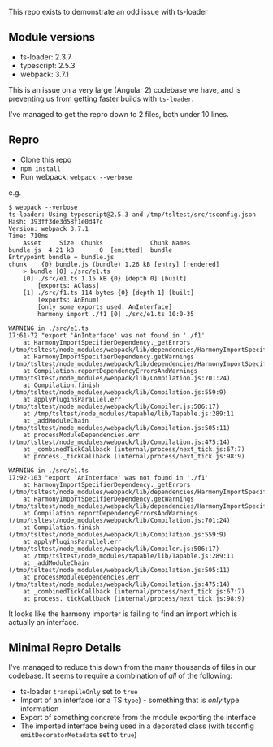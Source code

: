 This repo exists to demonstrate an odd issue with ts-loader

## Module versions

* ts-loader: 2.3.7
* typescript: 2.5.3
* webpack: 3.7.1

This is an issue on a very large (Angular 2) codebase we have, and is preventing us from getting faster builds with `ts-loader`.

I've managed to get the repro down to 2 files, both under 10 lines.

## Repro
* Clone this repo
* `npm install`
* Run webpack: `webpack --verbose`

e.g.
```
$ webpack --verbose
ts-loader: Using typescript@2.5.3 and /tmp/tsltest/src/tsconfig.json
Hash: 393ff3de3d58f1e0d47c
Version: webpack 3.7.1
Time: 710ms
    Asset     Size  Chunks             Chunk Names
bundle.js  4.21 kB       0  [emitted]  bundle
Entrypoint bundle = bundle.js
chunk    {0} bundle.js (bundle) 1.26 kB [entry] [rendered]
    > bundle [0] ./src/e1.ts 
    [0] ./src/e1.ts 1.15 kB {0} [depth 0] [built]
        [exports: AClass]
    [1] ./src/f1.ts 114 bytes {0} [depth 1] [built]
        [exports: AnEnum]
        [only some exports used: AnInterface]
        harmony import ./f1 [0] ./src/e1.ts 10:0-35

WARNING in ./src/e1.ts
17:61-72 "export 'AnInterface' was not found in './f1'
    at HarmonyImportSpecifierDependency._getErrors (/tmp/tsltest/node_modules/webpack/lib/dependencies/HarmonyImportSpecifierDependency.js:65:15)
    at HarmonyImportSpecifierDependency.getWarnings (/tmp/tsltest/node_modules/webpack/lib/dependencies/HarmonyImportSpecifierDependency.js:39:15)
    at Compilation.reportDependencyErrorsAndWarnings (/tmp/tsltest/node_modules/webpack/lib/Compilation.js:701:24)
    at Compilation.finish (/tmp/tsltest/node_modules/webpack/lib/Compilation.js:559:9)
    at applyPluginsParallel.err (/tmp/tsltest/node_modules/webpack/lib/Compiler.js:506:17)
    at /tmp/tsltest/node_modules/tapable/lib/Tapable.js:289:11
    at _addModuleChain (/tmp/tsltest/node_modules/webpack/lib/Compilation.js:505:11)
    at processModuleDependencies.err (/tmp/tsltest/node_modules/webpack/lib/Compilation.js:475:14)
    at _combinedTickCallback (internal/process/next_tick.js:67:7)
    at process._tickCallback (internal/process/next_tick.js:98:9)

WARNING in ./src/e1.ts
17:92-103 "export 'AnInterface' was not found in './f1'
    at HarmonyImportSpecifierDependency._getErrors (/tmp/tsltest/node_modules/webpack/lib/dependencies/HarmonyImportSpecifierDependency.js:65:15)
    at HarmonyImportSpecifierDependency.getWarnings (/tmp/tsltest/node_modules/webpack/lib/dependencies/HarmonyImportSpecifierDependency.js:39:15)
    at Compilation.reportDependencyErrorsAndWarnings (/tmp/tsltest/node_modules/webpack/lib/Compilation.js:701:24)
    at Compilation.finish (/tmp/tsltest/node_modules/webpack/lib/Compilation.js:559:9)
    at applyPluginsParallel.err (/tmp/tsltest/node_modules/webpack/lib/Compiler.js:506:17)
    at /tmp/tsltest/node_modules/tapable/lib/Tapable.js:289:11
    at _addModuleChain (/tmp/tsltest/node_modules/webpack/lib/Compilation.js:505:11)
    at processModuleDependencies.err (/tmp/tsltest/node_modules/webpack/lib/Compilation.js:475:14)
    at _combinedTickCallback (internal/process/next_tick.js:67:7)
    at process._tickCallback (internal/process/next_tick.js:98:9)
```

It looks like the harmony importer is failing to find an import which is actually an interface.

## Minimal Repro Details

I've managed to reduce this down from the many thousands of files in our codebase.  It seems to require a combination of _all_ of the following:

* ts-loader `transpileOnly` set to `true`
* Import of an interface (or a TS `type`) - something that is _only_ type information
* Export of something concrete from the module exporting the interface
* The imported interface being used in a decorated class (with tsconfig `emitDecoratorMetadata` set to `true`)
